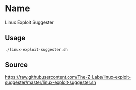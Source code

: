 # Name
Linux Exploit Suggester

## Usage
```
./linux-exploit-suggester.sh
```

## Source
https://raw.githubusercontent.com/The-Z-Labs/linux-exploit-suggester/master/linux-exploit-suggester.sh

